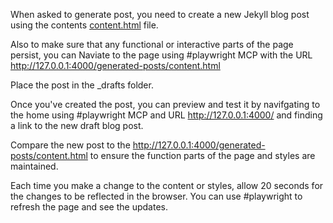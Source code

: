 When asked to generate post, you need to create a new Jekyll blog post using the contents [content.html](docs\generated-posts\content.html) file.

Also to make sure that any functional or interactive parts of the page persist, you can Naviate to the page using #playwright MCP with the URL http://127.0.0.1:4000/generated-posts/content.html

Place the post in the _drafts folder.

Once you've created the post, you can preview and test it by navifgating to the home using #playwright MCP and URL http://127.0.0.1:4000/ and finding a link to the new draft blog post.

Compare the new post to the http://127.0.0.1:4000/generated-posts/content.html to ensure the function parts of the page and styles are maintained.

Each time you make a change to the content or styles, allow 20 seconds for the changes to be reflected in the browser. You can use #playwright to refresh the page and see the updates.